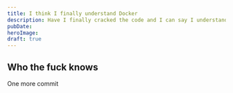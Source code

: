 ```yaml
---
title: I think I finally understand Docker
description: Have I finally cracked the code and I can say I understand Docker?
pubDate:
heroImage:
draft: true
---
```


## Who the fuck knows

One more commit